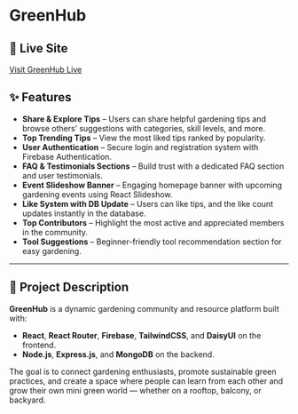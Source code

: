 #  GreenHub 

## 🔗 Live Site

 [Visit GreenHub Live](https://green-hub-d48ce.web.app/)

## ✨ Features

- **Share & Explore Tips** – Users can share helpful gardening tips and browse others’ suggestions with categories, skill levels, and more.
- **Top Trending Tips** – View the most liked tips ranked by popularity.
- **User Authentication** – Secure login and registration system with Firebase Authentication.
- **FAQ & Testimonials Sections** – Build trust with a dedicated FAQ section and user testimonials.
- **Event Slideshow Banner** – Engaging homepage banner with upcoming gardening events using React Slideshow.
- **Like System with DB Update** – Users can like tips, and the like count updates instantly in the database.
- **Top Contributors** – Highlight the most active and appreciated members in the community.
- **Tool Suggestions** – Beginner-friendly tool recommendation section for easy gardening.

---

## 📝 Project Description

**GreenHub** is a dynamic gardening community and resource platform built with:
-  **React**, **React Router**, **Firebase**, **TailwindCSS**, and **DaisyUI** on the frontend.
-  **Node.js**, **Express.js**, and **MongoDB** on the backend.

The goal is to connect gardening enthusiasts, promote sustainable green practices, and create a space where people can learn from each other and grow their own mini green world — whether on a rooftop, balcony, or backyard.


